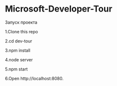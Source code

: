 # Microsoft-Developer-Tour

Запуск проекта

1.Clone this repo

2.cd dev-tour

3.npm install

4.node server

5.npm start

6.Open http://localhost:8080.
